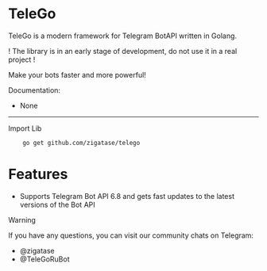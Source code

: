 # TeleGo

TeleGo is a modern framework for Telegram BotAPI written in Golang.

! The library is in an early stage of development, do not use it in a real project !

Make your bots faster and more powerful!

Documentation:
-   None


---
Import Lib

        go get github.com/zigatase/telego

# Features
- Supports Telegram Bot API 6.8 and gets fast updates to the latest versions of the Bot API


Warning

If you have any questions, you can visit our community chats on Telegram:
-   @zigatase
-   @TeleGoRuBot